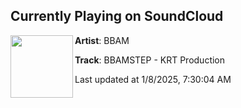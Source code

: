 ## Currently Playing on SoundCloud

[<img align="left" width="100" src="https://i1.sndcdn.com/artworks-sZgLq66HX5ckD87o-D4yxlA-t500x500.jpg">](https://soundcloud.com/bbam_krt_production/bbamstep-krt-production)

**Artist**: BBAM 

**Track**: BBAMSTEP - KRT Production

Last updated at 1/8/2025, 7:30:04 AM
